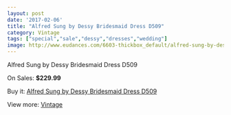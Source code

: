 ```yaml
---
layout: post
date: '2017-02-06'
title: "Alfred Sung by Dessy Bridesmaid Dress D509"
category: Vintage
tags: ["special","sale","dessy","dresses","wedding"]
image: http://www.eudances.com/6603-thickbox_default/alfred-sung-by-dessy-bridesmaid-dress-d509.jpg
---
```

Alfred Sung by Dessy Bridesmaid Dress D509

On Sales: **$229.99**
<a href="https://www.eudances.com/en/vintage/2424-alfred-sung-by-dessy-bridesmaid-dress-d509.html"><amp-img layout="responsive" width="600" height="600" src="//www.eudances.com/6603-thickbox_default/alfred-sung-by-dessy-bridesmaid-dress-d509.jpg" alt="Alfred Sung by Dessy Bridesmaid Dress D509 0" /></a>

Buy it: [Alfred Sung by Dessy Bridesmaid Dress D509](https://www.eudances.com/en/vintage/2424-alfred-sung-by-dessy-bridesmaid-dress-d509.html "Alfred Sung by Dessy Bridesmaid Dress D509")

View more: [Vintage](https://www.eudances.com/en/29-vintage "Vintage")